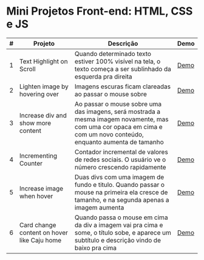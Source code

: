 # Mini Projetos Front-end: HTML, CSS e JS

| #   | Projeto | Descrição | Demo |
| :-: | ------- | --------- | ---- |
| 1   | Text Highlight on Scroll | Quando determinado texto estiver 100% visível na tela, o texto começa a ser sublinhado da esquerda pra direita|[Demo](https://codepen.io/allangabrielrds/pen/mdOvMXY) |
| 2   | Lighten image by hovering over | Imagens escuras ficam clareadas ao passar o mouse sobre | [Demo](https://codepen.io/allangabrielrds/pen/mdOoMXa) |
| 3  | Increase div and show more content | Ao passar o mouse sobre uma das imagens, será mostrada a mesma imagem novamente, mas com uma cor opaca em cima e com um novo conteúdo, enquanto aumenta de tamanho | [Demo](https://codepen.io/allangabrielrds/pen/bGBZrJV) |
| 4   | Incrementing Counter | Contador incremental de valores de redes sociais. O usuário ve o número crescendo rapidamente|[Demo](https://codepen.io/allangabrielrds/pen/xxRBpaY) |
| 5  | Increase image when hover | Duas divs com uma imagem de fundo e titulo. Quando passar o mouse na primeira ela cresce de tamanho, e na segunda apenas a imagem aumenta |[Demo](https://codepen.io/allangabrielrds/pen/KKNLoMy) |
| 6  | Card change content on hover like Caju home | Quando passa o mouse em cima da div a imagem vai pra cima e some, o título sobe, e aparece um subtítulo e descrição vindo de baixo pra cima |[Demo](https://codepen.io/allangabrielrds/pen/MWJdLZz) |